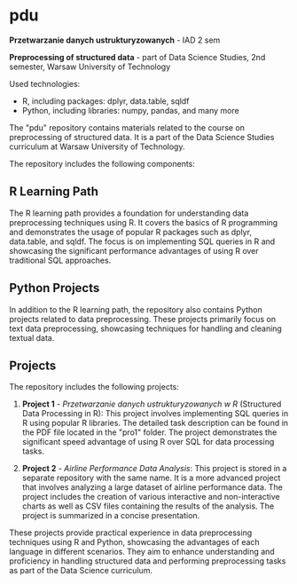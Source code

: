# pdu

**Przetwarzanie danych ustrukturyzowanych** - IAD 2 sem

**Preprocessing of structured data** - part of Data Science Studies, 2nd semester, Warsaw University of Technology

Used technologies:
- R, including packages: dplyr, data.table, sqldf
- Python, including libraries: numpy, pandas, and many more

The "pdu" repository contains materials related to the course on preprocessing of structured data. It is a part of the Data Science Studies curriculum at Warsaw University of Technology.

The repository includes the following components:

## R Learning Path
The R learning path provides a foundation for understanding data preprocessing techniques using R. It covers the basics of R programming and demonstrates the usage of popular R packages such as dplyr, data.table, and sqldf. The focus is on implementing SQL queries in R and showcasing the significant performance advantages of using R over traditional SQL approaches.

## Python Projects
In addition to the R learning path, the repository also contains Python projects related to data preprocessing. These projects primarily focus on text data preprocessing, showcasing techniques for handling and cleaning textual data.

## Projects
The repository includes the following projects:

1. **Project 1** - *Przetwarzanie danych ustrukturyzowanych w R* (Structured Data Processing in R): This project involves implementing SQL queries in R using popular R libraries. The detailed task description can be found in the PDF file located in the "pro1" folder. The project demonstrates the significant speed advantage of using R over SQL for data processing tasks.

2. **Project 2** - *Airline Performance Data Analysis*: This project is stored in a separate repository with the same name. It is a more advanced project that involves analyzing a large dataset of airline performance data. The project includes the creation of various interactive and non-interactive charts as well as CSV files containing the results of the analysis. The project is summarized in a concise presentation.

These projects provide practical experience in data preprocessing techniques using R and Python, showcasing the advantages of each language in different scenarios. They aim to enhance understanding and proficiency in handling structured data and performing preprocessing tasks as part of the Data Science curriculum.

